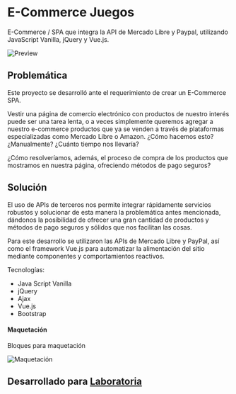 # E-Commerce Juegos

E-Commerce / SPA que integra la API de Mercado Libre y Paypal, utilizando JavaScript Vanilla, jQuery y Vue.js.

![Preview](https://user-images.githubusercontent.com/37418496/45055291-ff31df00-b054-11e8-9aec-f9e16df4a45d.png)

## Problemática
Este proyecto se desarrolló ante el requerimiento de crear un E-Commerce SPA.

Vestir una página de comercio electrónico con productos de nuestro interés puede ser una tarea lenta, o a veces simplemente queremos agregar a nuestro e-commerce productos que ya se venden a través de plataformas especializadas como Mercado Libre o Amazon. ¿Cómo hacemos esto? ¿Manualmente? ¿Cuánto tiempo nos llevaría?

¿Cómo resolveríamos, además, el proceso de compra de los productos que mostramos en nuestra página, ofreciendo métodos de pago seguros?

## Solución

El uso de APIs de terceros nos permite integrar rápidamente servicios robustos y solucionar de esta manera la problemática antes mencionada, dándonos la posibilidad de ofrecer una gran cantidad de productos y métodos de pago seguros y sólidos que nos facilitan las cosas.

Para este desarrollo se utilizaron las APIs de Mercado Libre y PayPal, así como el framework Vue.js para automatizar la alimentación del sitio mediante componentes y comportamientos reactivos.

Tecnologías:
* Java Script Vanilla
* jQuery
* Ajax
* Vue.js
* Bootstrap

#### Maquetación

Bloques para maquetación

![Maquetación](https://user-images.githubusercontent.com/37418496/45055625-fa215f80-b055-11e8-9a6f-a5b1005d69a3.png)


## Desarrollado para [Laboratoria](http://laboratoria.la)
